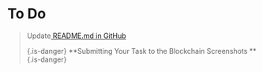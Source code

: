 <!-- TITLE: To Do -->
<!-- SUBTITLE: A quick summary of To Do -->

# To Do
><p>Update<a href=" https://github.com/tieandsuit/wiki2/blob/master/README.md "> README.md in GitHub</a></p>
>{.is-danger}
>  **Submitting Your Task to the Blockchain Screenshots **
> {.is-danger}